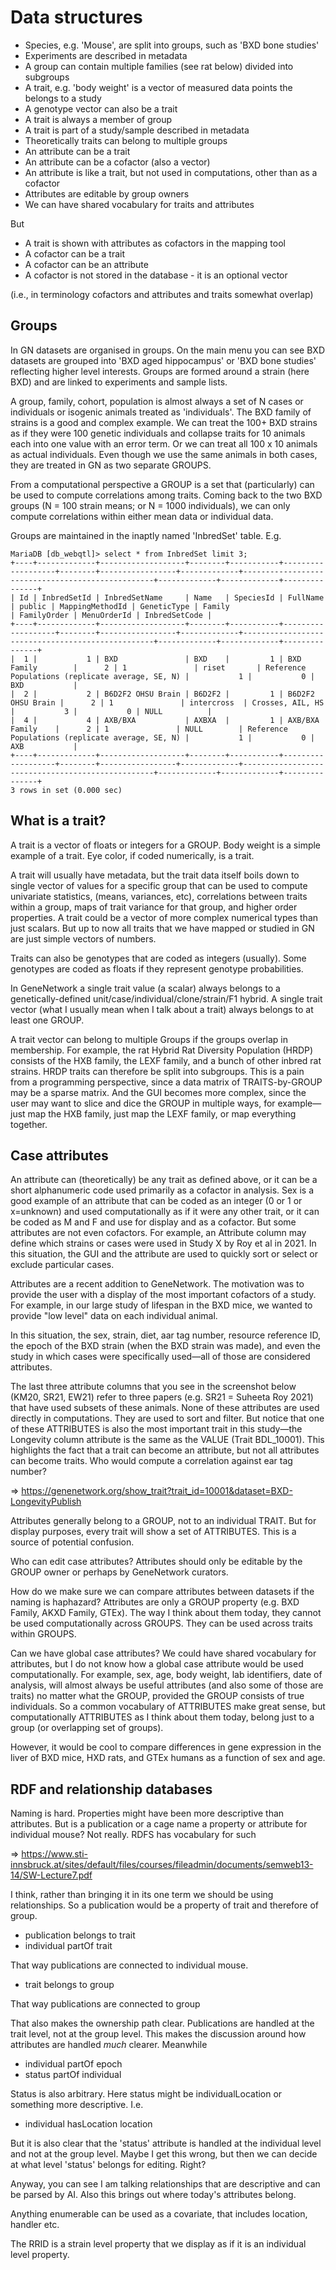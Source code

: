 # Data structures


* Species, e.g. 'Mouse', are split into groups, such as 'BXD bone studies'
* Experiments are described in metadata
* A group can contain multiple families (see rat below) divided into subgroups
* A trait, e.g. 'body weight' is a vector of measured data points the belongs to a study
* A genotype vector can also be a trait
* A trait is always a member of group
* A trait is part of a study/sample described in metadata
* Theoretically traits can belong to multiple groups
* An attribute can be a trait
* An attribute can be a cofactor (also a vector)
* An attribute is like a trait, but not used in computations, other than as a cofactor
* Attributes are editable by group owners
* We can have shared vocabulary for traits and attributes

But

* A trait is shown with attributes as cofactors in the mapping tool
* A cofactor can be a trait
* A cofactor can be an attribute
* A cofactor is not stored in the database - it is an optional vector

(i.e., in terminology cofactors and attributes and traits somewhat overlap)

## Groups

In GN datasets are organised in groups. On the main menu you can see
BXD datasets are grouped into 'BXD aged hippocampus' or 'BXD bone studies'
reflecting higher level interests. Groups are formed around a strain
(here BXD) and are linked to experiments and sample lists.

A group, family, cohort, population is almost always a set of N cases or
individuals or isogenic animals treated as 'individuals'.  The BXD family
of strains is a good and complex example. We can treat the 100+ BXD strains
as if they were 100 genetic individuals and collapse traits for 10
animals each into one value with an error term. Or we can treat all 100 x
10 animals as actual individuals. Even though we use the same animals in
both cases, they are treated in GN as two separate GROUPS.

From a computational perspective a GROUP is a set that (particularly) can be used to
compute correlations among traits. Coming back to the two BXD groups (N =
100 strain means; or N = 1000 individuals), we can only
compute correlations within either mean data or individual data.

Groups are maintained in the inaptly named 'InbredSet' table. E.g.

```
MariaDB [db_webqtl]> select * from InbredSet limit 3;
+----+-------------+-------------------+--------+-----------+-------------------+--------+-----------------+-------------+--------------------------------------------------+-------------+-------------+---------------+
| Id | InbredSetId | InbredSetName     | Name   | SpeciesId | FullName          | public | MappingMethodId | GeneticType | Family                                           | FamilyOrder | MenuOrderId | InbredSetCode |
+----+-------------+-------------------+--------+-----------+-------------------+--------+-----------------+-------------+--------------------------------------------------+-------------+-------------+---------------+
|  1 |           1 | BXD               | BXD    |         1 | BXD Family        |      2 | 1               | riset       | Reference Populations (replicate average, SE, N) |           1 |           0 | BXD           |
|  2 |           2 | B6D2F2 OHSU Brain | B6D2F2 |         1 | B6D2F2 OHSU Brain |      2 | 1               | intercross  | Crosses, AIL, HS                                 |           3 |           0 | NULL          |
|  4 |           4 | AXB/BXA           | AXBXA  |         1 | AXB/BXA Family    |      2 | 1               | NULL        | Reference Populations (replicate average, SE, N) |           1 |           0 | AXB           |
+----+-------------+-------------------+--------+-----------+-------------------+--------+-----------------+-------------+--------------------------------------------------+-------------+-------------+---------------+
3 rows in set (0.000 sec)
```


## What is a trait?

A trait is a vector of floats or integers for a GROUP. Body weight
is a simple example of a trait. Eye color, if coded numerically, is a
trait.

A trait will usually have metadata, but the trait data itself boils
down to single vector of values for a specific group that can be used
to compute univariate statistics, (means, variances, etc),
correlations between traits within a group, maps of trait variance for
that group, and higher order properties. A trait could be a vector of
more complex numerical types than just scalars. But up to now all
traits that we have mapped or studied in GN are just simple vectors of
numbers.

Traits can also be genotypes that are coded as integers (usually). Some
genotypes are coded as floats if they represent genotype probabilities.

In GeneNetwork a single trait value (a scalar) always belongs to a
genetically-defined unit/case/individual/clone/strain/F1 hybrid. A single
trait vector (what I usually mean when I talk about a trait) always belongs
to at least one GROUP.

A trait vector can belong to multiple Groups if the groups overlap in
membership. For example, the rat Hybrid Rat Diversity Population (HRDP)
consists of the HXB family, the LEXF family, and a bunch of other inbred
rat strains. HRDP traits can therefore be split into subgroups. This is a
pain from a programming perspective, since a data matrix of TRAITS-by-GROUP
may be a sparse matrix. And the GUI becomes more complex, since the user may
want to slice and dice the GROUP in multiple ways, for example—just map the
HXB family, just map the LEXF family, or map everything together.

## Case attributes

An attribute can (theoretically) be any trait as defined above, or it
can be a short alphanumeric code used primarily as a cofactor in
analysis. Sex is a good example of an attribute that can be coded as
an integer (0 or 1 or x=unknown) and used computationally as if it
were any other trait, or it can be coded as M and F and use for
display and as a cofactor. But some attributes are not even
cofactors. For example, an Attribute column may define which strains
or cases were used in Study X by Roy et al in 2021. In this situation,
the GUI and the attribute are used to quickly sort or select or
exclude particular cases.

Attributes are a recent addition to GeneNetwork. The motivation was to
provide the user with a display of the most important cofactors of a
study.  For example, in our large study of lifespan in the BXD mice,
we wanted to provide "low level" data on each individual animal.

In this situation, the sex, strain, diet, aar tag number, resource
reference ID, the epoch of the BXD strain (when the BXD strain was made),
and even the study in which cases were specifically used—all of those are
considered attributes.

The last three attribute columns that you see in the screenshot below
(KM20, SR21, EW21) refer to three papers (e.g. SR21 = Suheeta Roy 2021)
that have used subsets of these animals. None of these attributes are used
directly in computations. They are used to sort and filter. But notice that
one of these ATTRIBUTES is also  the most important trait in this study—the
Longevity column attribute is the same as the VALUE (Trait BDL_10001). This
highlights the fact that a trait can become an attribute, but not all
attributes can become traits. Who would compute a correlation against ear
tag number?

=> https://genenetwork.org/show_trait?trait_id=10001&dataset=BXD-LongevityPublish

Attributes generally belong to a GROUP, not to an individual TRAIT. But
for display purposes, every trait will show a set of ATTRIBUTES. This is a
source of potential confusion.

Who can edit case attributes?  Attributes should only be editable by
the GROUP owner or perhaps by GeneNetwork curators.

How do we make sure we can compare attributes between datasets if the
naming is haphazard?  Attributes are only a GROUP property (e.g. BXD
Family, AKXD Family, GTEx). The way I think about them today, they
cannot be used computationally across GROUPS. They can be used across
traits within GROUPS.

Can we have global case attributes?  We could have shared vocabulary
for attributes, but I do not know how a global case attribute would be
used computationally.  For example, sex, age, body weight, lab
identifiers, date of analysis, will almost always be useful attributes
(and also some of those are traits) no matter what the GROUP, provided
the GROUP consists of true individuals.  So a common vocabulary of
ATTRIBUTES make great sense, but computationally ATTRIBUTES as I think
about them today, belong just to a group (or overlapping set of
groups).

However, it would be cool to compare differences in gene expression in
the liver of BXD mice, HXD rats, and GTEx humans as a function of sex
and age.

## RDF and relationship databases

Naming is hard. Properties might have been more descriptive than attributes. But is
a publication or a cage name a property or attribute for individual
mouse? Not really. RDFS has vocabulary for such

=> https://www.sti-innsbruck.at/sites/default/files/courses/fileadmin/documents/semweb13-14/SW-Lecture7.pdf

I think, rather than bringing it in its one term we should be using relationships. So a publication would be a property of trait and therefore of group.

* publication belongs to trait
* individual partOf trait

That way publications are connected to individual mouse.

* trait belongs to group

That way publications are connected to group

That also makes the ownership path clear. Publications are handled at the trait level, not at the group level. This makes the discussion around how attributes are handled *much* clearer. Meanwhile

* individual partOf epoch
* status partOf individual

Status is also arbitrary. Here status might be individualLocation or
something more descriptive. I.e.

* individual hasLocation location

But it is also clear that the 'status' attribute is handled at the individual level and not at the group level. Maybe I get this wrong, but then we can decide at what level 'status' belongs for editing. Right?

Anyway, you can see I am talking relationships that are descriptive and can be parsed by AI. Also this brings out where today's attributes belong.

Anything enumerable can be used as a covariate, that includes location, handler etc.

The RRID is a strain level property that we display as if it is an individual level property.
